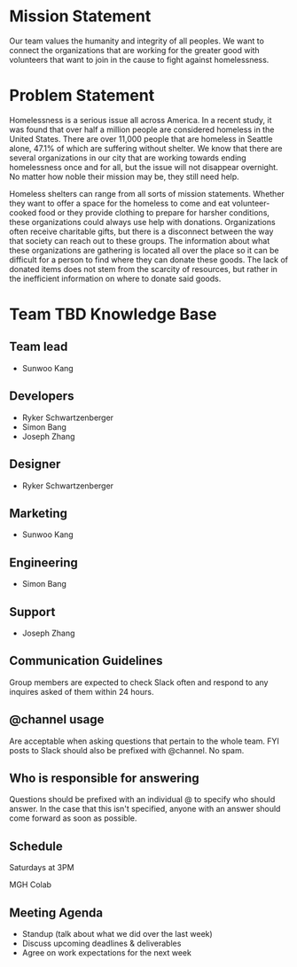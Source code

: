 # Mission Statement
Our team values the humanity and integrity of all peoples. We want to connect the organizations that are working for the greater good with volunteers that want to join in the cause to fight against homelessness. 

# Problem Statement
Homelessness is a serious issue all across America. In a recent study, it was found that over half a million people are considered homeless in the United States. There are over 11,000 people that are homeless in Seattle alone, 47.1% of which are suffering without shelter. We know that there are several organizations in our city that are working towards ending homelessness once and for all, but the issue will not disappear overnight. No matter how noble their mission may be, they still need help.

Homeless shelters can range from all sorts of mission statements. Whether they want to offer a space for the homeless to come and eat volunteer-cooked food or they provide clothing to prepare for harsher conditions, these organizations could always use help with donations. Organizations often receive charitable gifts, but there is a disconnect between the way that society can reach out to these groups. The information about what these organizations are gathering is located all over the place so it can be difficult for a person to find where they can donate these goods. The lack of donated items does not stem from the scarcity of resources, but rather in the inefficient information on where to donate said goods.
 

# Team TBD Knowledge Base 

## Team lead 
- Sunwoo Kang

## Developers
- Ryker Schwartzenberger
- Simon Bang
- Joseph Zhang

## Designer
- Ryker Schwartzenberger

## Marketing
- Sunwoo Kang

## Engineering
- Simon Bang

## Support
- Joseph Zhang

## Communication Guidelines
Group members are expected to check Slack often and respond to any inquires asked of them within 24 hours.

## @channel usage
Are acceptable when asking questions that pertain to the whole team. FYI posts to Slack should also be prefixed with @channel. No spam.

## Who is responsible for answering
Questions should be prefixed with an individual @ to specify who should answer. In the case that this isn't specified, anyone with an answer should come forward as soon as possible.

## Schedule
Saturdays at 3PM

MGH Colab

## Meeting Agenda
- Standup (talk about what we did over the last week)
- Discuss upcoming deadlines & deliverables
- Agree on work expectations for the next week
